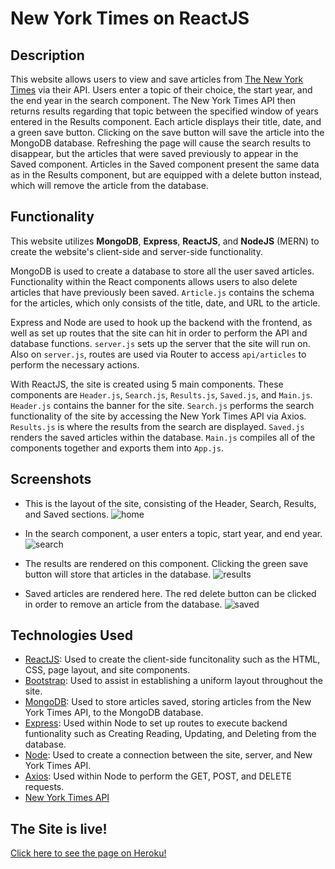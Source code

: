 # New York Times on ReactJS

## Description
This website allows users to view and save articles from [The New York Times](https://www.nytimes.com/) via their API. Users enter a topic of their choice, the start year, and the end year in the search component. The New York Times API then returns results regarding that topic between the specified window of years entered in the Results component. Each article displays their title, date, and a green save button. Clicking on the save button will save the article into the MongoDB database. Refreshing the page will cause the search results to disappear, but the articles that were saved previously to appear in the Saved component. Articles in the Saved component present the same data as in the Results component, but are equipped with a delete button instead, which will remove the article from the database.


## Functionality
This website utilizes **MongoDB**, **Express**, **ReactJS**, and **NodeJS** (MERN) to create the website's client-side and server-side functionality.

MongoDB is used to create a database to store all the user saved articles. Functionality within the React components allows users to also delete articles that have previously been saved. `Article.js` contains the schema for the articles, which only consists of the title, date, and URL to the article.

Express and Node are used to hook up the backend with the frontend, as well as set up routes that the site can hit in order to perform the API and database functions. `server.js` sets up the server that the site will run on. Also on `server.js`, routes are used via Router to access `api/articles` to perform the necessary actions.

With ReactJS, the site is created using 5 main components. These components are `Header.js`, `Search.js`, `Results.js`, `Saved.js`, and `Main.js`. `Header.js` contains the banner for the site. `Search.js` performs the search functionality of the site by accessing the New York Times API via Axios. `Results.js` is where the results from the search are displayed. `Saved.js` renders the saved articles within the database. `Main.js` compiles all of the components together and exports them into `App.js`.


## Screenshots
- This is the layout of the site, consisting of the Header, Search, Results, and Saved sections.
![home](https://user-images.githubusercontent.com/36168517/45614168-75532000-ba1d-11e8-9002-e1453db6b942.PNG)

- In the search component, a user enters a topic, start year, and end year.
![search](https://user-images.githubusercontent.com/36168517/45614171-75532000-ba1d-11e8-917d-95dfca0be853.PNG)

- The results are rendered on this component. Clicking the green save button will store that articles in the database.
![results](https://user-images.githubusercontent.com/36168517/45614169-75532000-ba1d-11e8-8083-bcb81901dd62.PNG)

- Saved articles are rendered here. The red delete button can be clicked in order to remove an article from the database.
![saved](https://user-images.githubusercontent.com/36168517/45614170-75532000-ba1d-11e8-8bb5-bad5bba736c2.PNG)


## Technologies Used
- [ReactJS](https://reactjs.org/): Used to create the client-side funcitonality such as the HTML, CSS, page layout, and site components.
- [Bootstrap](https://getbootstrap.com/): Used to assist in establishing a uniform layout throughout the site.
- [MongoDB](): Used to store articles saved, storing articles from the New York Times API, to the MongoDB database.
- [Express](): Used within Node to set up routes to execute backend funtionality such as Creating Reading, Updating, and Deleting from the database.
- [Node](): Used to create a connection between the site, server, and New York Times API.
- [Axios](): Used within Node to perform the GET, POST, and DELETE requests.
- [New York Times API](https://developer.nytimes.com/)


## The Site is live!
[Click here to see the page on Heroku!](https://marvie-c-solis-nyt-react.herokuapp.com/)